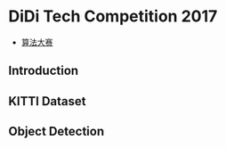 # DiDi Tech Competition 2017

- [算法大赛](http://research.xiaojukeji.com/)

## Introduction

## KITTI Dataset

## Object Detection
